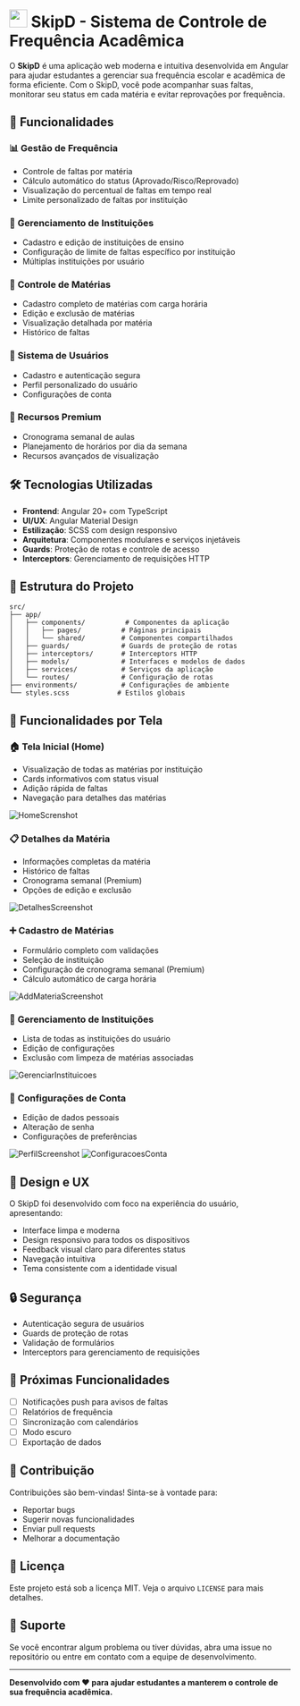 # <img src="public/skipdicon.ico" width="32" height="32"> SkipD - Sistema de Controle de Frequência Acadêmica

O **SkipD** é uma aplicação web moderna e intuitiva desenvolvida em Angular para ajudar estudantes a gerenciar sua frequência escolar e acadêmica de forma eficiente. Com o SkipD, você pode acompanhar suas faltas, monitorar seu status em cada matéria e evitar reprovações por frequência.

## 🚀 Funcionalidades

### 📊 **Gestão de Frequência**

- Controle de faltas por matéria
- Cálculo automático do status (Aprovado/Risco/Reprovado)
- Visualização do percentual de faltas em tempo real
- Limite personalizado de faltas por instituição

### 🏫 **Gerenciamento de Instituições**

- Cadastro e edição de instituições de ensino
- Configuração de limite de faltas específico por instituição
- Múltiplas instituições por usuário

### 📖 **Controle de Matérias**

- Cadastro completo de matérias com carga horária
- Edição e exclusão de matérias
- Visualização detalhada por matéria
- Histórico de faltas

### 👤 **Sistema de Usuários**

- Cadastro e autenticação segura
- Perfil personalizado do usuário
- Configurações de conta

### 🎯 **Recursos Premium**

- Cronograma semanal de aulas
- Planejamento de horários por dia da semana
- Recursos avançados de visualização

## 🛠️ Tecnologias Utilizadas

- **Frontend**: Angular 20+ com TypeScript
- **UI/UX**: Angular Material Design
- **Estilização**: SCSS com design responsivo
- **Arquitetura**: Componentes modulares e serviços injetáveis
- **Guards**: Proteção de rotas e controle de acesso
- **Interceptors**: Gerenciamento de requisições HTTP

## 📁 Estrutura do Projeto

```
src/
├── app/
│   ├── components/          # Componentes da aplicação
│   │   ├── pages/          # Páginas principais
│   │   └── shared/         # Componentes compartilhados
│   ├── guards/             # Guards de proteção de rotas
│   ├── interceptors/       # Interceptors HTTP
│   ├── models/             # Interfaces e modelos de dados
│   ├── services/           # Serviços da aplicação
│   └── routes/             # Configuração de rotas
├── environments/           # Configurações de ambiente
└── styles.scss            # Estilos globais
```
## 📱 Funcionalidades por Tela

### 🏠 **Tela Inicial (Home)**

- Visualização de todas as matérias por instituição
- Cards informativos com status visual
- Adição rápida de faltas
- Navegação para detalhes das matérias

![HomeScrenshot](./screenshots/home.png)

### 📋 **Detalhes da Matéria**

- Informações completas da matéria
- Histórico de faltas
- Cronograma semanal (Premium)
- Opções de edição e exclusão

![DetalhesScreenshot](./screenshots/detalhes-materia.png)

### ➕ **Cadastro de Matérias**

- Formulário completo com validações
- Seleção de instituição
- Configuração de cronograma semanal (Premium)
- Cálculo automático de carga horária

![AddMateriaScreenshot](./screenshots/adicionar-materia.png)

### 🏫 **Gerenciamento de Instituições**

- Lista de todas as instituições do usuário
- Edição de configurações
- Exclusão com limpeza de matérias associadas

![GerenciarInstituicoes](./screenshots/gerenciar-instituicoes.png)

### 👤 **Configurações de Conta**

- Edição de dados pessoais
- Alteração de senha
- Configurações de preferências

![PerfilScreenshot](./screenshots/perfil-usuario.png)
![ConfiguracoesConta](./screenshots/configuracoes-conta.png)

## 🎨 Design e UX

O SkipD foi desenvolvido com foco na experiência do usuário, apresentando:

- Interface limpa e moderna
- Design responsivo para todos os dispositivos
- Feedback visual claro para diferentes status
- Navegação intuitiva
- Tema consistente com a identidade visual

## 🔒 Segurança

- Autenticação segura de usuários
- Guards de proteção de rotas
- Validação de formulários
- Interceptors para gerenciamento de requisições

## 🚀 Próximas Funcionalidades

- [ ] Notificações push para avisos de faltas
- [ ] Relatórios de frequência
- [ ] Sincronização com calendários
- [ ] Modo escuro
- [ ] Exportação de dados

## 👥 Contribuição

Contribuições são bem-vindas! Sinta-se à vontade para:

- Reportar bugs
- Sugerir novas funcionalidades
- Enviar pull requests
- Melhorar a documentação

## 📄 Licença

Este projeto está sob a licença MIT. Veja o arquivo `LICENSE` para mais detalhes.

## 🤝 Suporte

Se você encontrar algum problema ou tiver dúvidas, abra uma issue no repositório ou entre em contato com a equipe de desenvolvimento.

---

**Desenvolvido com ❤️ para ajudar estudantes a manterem o controle de sua frequência acadêmica.**
